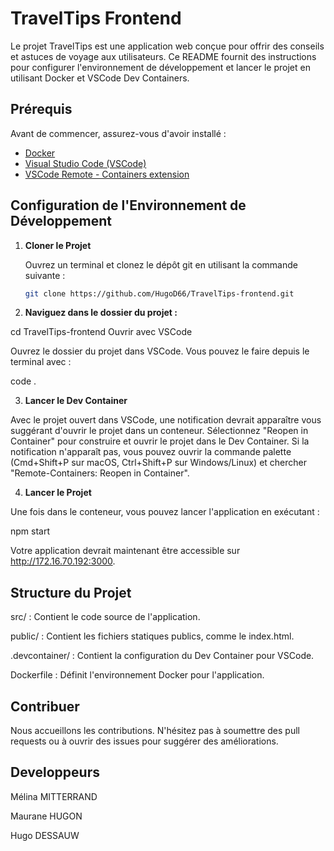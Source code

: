 # TravelTips Frontend

Le projet TravelTips est une application web conçue pour offrir des conseils et astuces de voyage aux utilisateurs. Ce README fournit des instructions pour configurer l'environnement de développement et lancer le projet en utilisant Docker et VSCode Dev Containers.

## Prérequis

Avant de commencer, assurez-vous d'avoir installé :

- [Docker](https://docs.docker.com/get-docker/)
- [Visual Studio Code (VSCode)](https://code.visualstudio.com/)
- [VSCode Remote - Containers extension](https://marketplace.visualstudio.com/items?itemName=ms-vscode-remote.remote-containers)

## Configuration de l'Environnement de Développement

1. **Cloner le Projet**

   Ouvrez un terminal et clonez le dépôt git en utilisant la commande suivante :

   ```bash
   git clone https://github.com/HugoD66/TravelTips-frontend.git

   ```

2. **Naviguez dans le dossier du projet :**

cd TravelTips-frontend
Ouvrir avec VSCode

Ouvrez le dossier du projet dans VSCode. Vous pouvez le faire depuis le terminal avec :

code .

3. **Lancer le Dev Container**

Avec le projet ouvert dans VSCode, une notification devrait apparaître vous suggérant d'ouvrir le projet dans un conteneur. Sélectionnez "Reopen in Container" pour construire et ouvrir le projet dans le Dev Container. Si la notification n'apparaît pas, vous pouvez ouvrir la commande palette (Cmd+Shift+P sur macOS, Ctrl+Shift+P sur Windows/Linux) et chercher "Remote-Containers: Reopen in Container".

4. **Lancer le Projet**

Une fois dans le conteneur, vous pouvez lancer l'application en exécutant :

npm start

Votre application devrait maintenant être accessible sur http://172.16.70.192:3000.

## Structure du Projet

src/ : Contient le code source de l'application.

public/ : Contient les fichiers statiques publics, comme le index.html.

.devcontainer/ : Contient la configuration du Dev Container pour VSCode.

Dockerfile : Définit l'environnement Docker pour l'application.

## Contribuer

Nous accueillons les contributions. N'hésitez pas à soumettre des pull requests ou à ouvrir des issues pour suggérer des améliorations.

## Developpeurs

Mélina MITTERRAND

Maurane HUGON

Hugo DESSAUW
